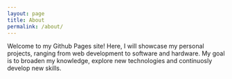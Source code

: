 ```yaml
---
layout: page
title: About
permalink: /about/
---
```


Welcome to my Github Pages site! Here, I will showcase my personal projects, ranging from web development to software and hardware. My goal is to broaden my knowledge, explore new technologies and continuosly develop new skills.